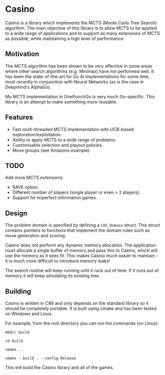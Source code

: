 # Casino
Casino is a library which implements the MCTS (Monte Carlo Tree Search) algorithm. The main objective of this library is to allow MCTS to be applied to a wide range of applications and to support as many extensions of MCTS as possible, while maintaining a high level of performance.

## Motivation
The MCTS algorithm has been shown to be very effective in some areas where other search algorithms (e.g. Minimax) have not performed well. It has been the state-of-the-art for Go AI implementations for some time, most recently in conjunction with Neural Networks (as is the case in Deepmind's AlphaGo).

My MCTS implementation in OnePunchGo is very much Go-specific. This library is an attempt to make something more reusable.

## Features
* Fast multi-threaded MCTS implementation with UCB-based exploration/exploitation.
* Ability to apply MCTS to a wide range of problems.
* Customisable selection and playout policies.
* Move groups (see Amazons example).

## TODO
Add more MCTS extensions:
* RAVE option.
* Different number of players (single player or even > 2 players).
* Support for imperfect information games.

## Design
The problem domain is specified by defining a `CAS_Domain` struct. This struct contains pointers to functions that implement the domain rules such as move generation and scoring.

Casino does not perform any dynamic memory allocation. The application must allocate a single buffer of memory and pass this to Casino, which will use the memory as it sees fit. This makes Casino much easier to maintain - it is much more difficult to introduce memory leaks!

The search routine will keep running until it runs out of time. If it runs out of memory it will keep simulating its existing tree.

## Building
Casino is written in C89 and only depends on the standard library so it should be completely portable. It is built using cmake and has been tested on Windows and Linux.

For example, from the root directory you can run the commands (on Linux):

`mkdir build`

`cd build`

`cmake ..`

`cmake --build . --config Release`

This will build the Casino library and all of the games.
